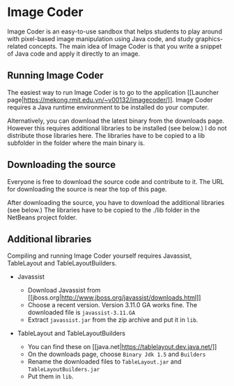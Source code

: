 # Image Coder

Image Coder is an easy-to-use sandbox that helps students to play around with pixel-based image manipulation using Java code, and study graphics-related concepts. The main idea of Image Coder is that you write a snippet of Java code and apply it directly to an image.

## Running Image Coder

The easiest way to run Image Coder is to go to the application [[Launcher page|https://mekong.rmit.edu.vn/~v00132/imagecoder/]]. Image Coder requires a Java runtime environment to be installed do your computer.

Alternatively, you can download the latest binary from the downloads page. However this requires additional libraries to be installed (see below.) I do not distribute those libraries here. The libraries have to be copied to a lib subfolder in the folder where the main binary is.

## Downloading the source

Everyone is free to download the source code and contribute to it. The URL for downloading the source is near the top of this page.

After downloading the source, you have to download the additional libraries (see below.) The libraries have to be copied to the ./lib folder in the NetBeans project folder.

## Additional libraries

Compiling and running Image Coder yourself requires Javassist, TableLayout and TableLayoutBuilders.

* Javassist
  * Download Javassist from [[jboss.org|http://www.jboss.org/javassist/downloads.html]]
  * Choose a recent version. Version 3.11.0 GA works fine. The downloaded file is `javassist-3.11.GA`
  * Extract `javassist.jar` from the zip archive and put it in `lib`.

* TableLayout and TableLayoutBuilders
  * You can find these on [[java.net|https://tablelayout.dev.java.net/]]
  * On the downloads page, choose `Binary Jdk 1.5` and `Builders`
  * Rename the downloaded files to `TableLayout.jar` and `TableLayoutBuilders.jar`
  * Put them in `lib`.
